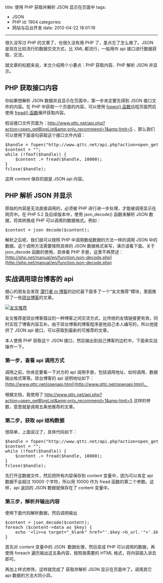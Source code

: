 title: 使用 PHP 获取并解析 JSON 显示在页面中
tags:
  - JSON
  - PHP
id: 1904
categories:
  - 网站与后台开发
date: 2013-04-22 18:01:19

---

很久没写过 PHP 的文章了，也很久没有用 PHP 了，差点忘了怎么做了。JSON 是现在比较流行的数据交流方式，比 XML 都流行，一般用作 api 接口进行数据获取、交流。

就文章的标题来说，本文介绍两个小要点：PHP 获取内容、PHP 解析 JSON 并显示。

## PHP 获取接口内容

你如果想解析 JSON 数据并且显示在页面中，第一步肯定要先得到 JSON 接口文件的内容。在 PHP 中获取一个页面的内容，可以使用 [fopen() 函数](http://php.net/manual/zh/function.fopen.php)远程页面然后使用 [fread() 函数](http://php.net/manual/en/function.fread.php)循环获取内容。

假设接口文件页面为：http://www.qttc.net/api.php?action=open_getBlogList&amp;only_recommend=1&amp;limit=5 ，那么我们可以使用下面语句获取这个接口文件内容：

<pre>$handle = fopen("http://www.qttc.net/api.php?action=open_getBlogList&amp;only_recommend=1&amp;limit=5","rb");
$content = "";
while (!feof($handle)) {
    $content .= fread($handle, 10000);
}
fclose($handle);</pre>

这样 content 保存的就是 JSON api 内容。

## PHP 解析 JSON 并显示

原始的内容是无法直接调用的，必须被 PHP 进行进一步处理，才能被调用显示在网页中。在 PHP 5.2 及后续版本中，使用 json_decode() 函数来解析 JSON 数据，将其转换成 PHP 可以调用的数据格式。例如：

<pre>$content = json_decode($content);</pre>

解析之后呢，我们就可以按照 PHP 中调用数组数据的方法一样的调用 JSON 中的数据。这个调用方法需要按照具体的 JSON 数据格式来写，演示请看下面。关于 json_decode 函数的使用，具体看 PHP 手册，这里不再赘述：[http://php.net/manual/en/function.json-decode.php](http://php.net/manual/en/function.json-decode.php)

## 实战调用琼台博客的 api

细心的朋友会发现 [潜行者 m 博客](http://www.qianxingzhem.com)的边栏最下面多了一个“友文推荐”模块，里面推荐了一些[琼台博客](http://www.qttc.net)的文章。

[![友文推荐](https://qxzm-cdn.sapi.work/blog/2013/04/1904/youwen.png)](https://qxzm-cdn.sapi.work/blog/2013/04/1904/youwen.png)

友文推荐是琼台博客倡议的一种博客之间交流方式，比传统的友情链接更有效，同时实现了博客内容互补。由于琼台博客的博客程序是他自己本人编写的，所以他提供了 JSON api 接口，可以获取到最新的可推荐的文章。

本人使用 PHP 获取这个 JSON 接口，然后输出到自己博客的边栏中，下面来实战操作一下。

### 第一步，查看 api 调用方式

调用之前，你肯定要看一下对方的 api 调用手册，包括调用地址、如何调用、数据输出格式等等。琼台博客的 api 说明地址如下：[http://www.qttc.net/openapi.html](http://www.qttc.net/openapi.html)。

根据文档，我使用了 http://www.qttc.net/api.php?action=open_getBlogList&amp;only_recommend=1&amp;limit=5 这样的参数，意思就是调用五条他推荐的文章。

### 第二步，获取 api 结构数据

很简单，上面说过了，具体代码如下：

<pre>$handle = fopen("http://www.qttc.net/api.php?action=open_getBlogList&amp;only_recommend=1&amp;limit=5","rb");
$content = "";
while (!feof($handle)) {
    $content .= fread($handle, 10000);
}
fclose($handle);</pre>

先打开这数据文件，然后把所有内容保存到 content 变量中，因为可以肯定 api 数据不会超过 10000 个字符，所以用 10000 作为 fread 函数的第二个参数。这样，api 返回的 JSON 数据就保存在了 content 变量中。

### 第三步，解析并输出内容

使用下面代码解析数据，然后调用输出

<pre>$content = json_decode($content);
foreach ($content-&gt;data as $key) {
    echo '&lt;li&gt;&lt;a target="_blank" href="'.$key-&gt;b_url.'"&gt;'.$key-&gt;b_title.'&lt;/a&gt;&lt;/li&gt;';
}</pre>

首先对 content 变量中的 JSON  数据处理，然后变成 PHP 可以调用的数据，再使用 foreach 遍历输出这五条内容，按照我需要的 HTML 格式，将内容插入进去即可。

再加上样式修饰，这样就完成了 获取并解析 JSON 显示在页面中了。调用其它 api 数据的方法大同小异。
